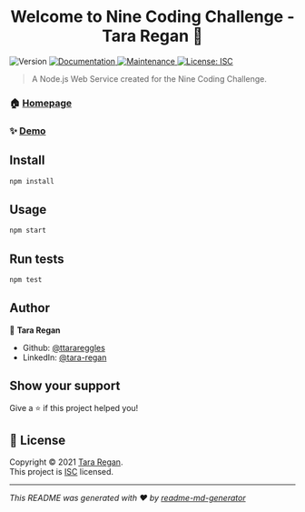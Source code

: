 <h1 align="center">Welcome to Nine Coding Challenge - Tara Regan 👋</h1>
<p>
  <img alt="Version" src="https://img.shields.io/badge/version-1.0.0-blue.svg?cacheSeconds=2592000" />
  <a href="https://github.com/ttarareggles/9cc-js#readme" target="_blank">
    <img alt="Documentation" src="https://img.shields.io/badge/documentation-yes-brightgreen.svg" />
  </a>
  <a href="https://github.com/ttarareggles/9cc-js/graphs/commit-activity" target="_blank">
    <img alt="Maintenance" src="https://img.shields.io/badge/Maintained%3F-yes-green.svg" />
  </a>
  <a href="https://github.com/ttarareggles/9cc-js/blob/master/LICENSE" target="_blank">
    <img alt="License: ISC" src="https://img.shields.io/github/license/ttarareggles/Nine Coding Challenge - Tara Regan" />
  </a>
</p>

> A Node.js Web Service created for the Nine Coding Challenge.

### 🏠 [Homepage](https://github.com/ttarareggles/9cc-js#readme)

### ✨ [Demo](https://nine-coding-challenge-t-regan.herokuapp.com/)

## Install

```sh
npm install
```

## Usage

```sh
npm start
```

## Run tests

```sh
npm test
```

## Author

👤 **Tara Regan**

* Github: [@ttarareggles](https://github.com/ttarareggles)
* LinkedIn: [@tara-regan](https://linkedin.com/in/tara-regan)

## Show your support

Give a ⭐️ if this project helped you!

## 📝 License

Copyright © 2021 [Tara Regan](https://github.com/ttarareggles).<br />
This project is [ISC](https://github.com/ttarareggles/9cc-js/blob/master/LICENSE) licensed.

***
_This README was generated with ❤️ by [readme-md-generator](https://github.com/kefranabg/readme-md-generator)_